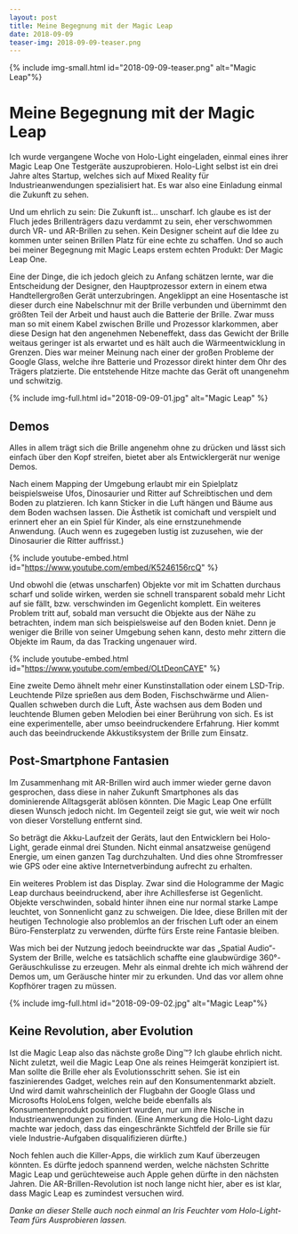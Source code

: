 ```yaml
---
layout: post
title: Meine Begegnung mit der Magic Leap
date: 2018-09-09
teaser-img: 2018-09-09-teaser.png
---
```


{% include img-small.html id="2018-09-09-teaser.png" alt="Magic Leap"%}

# Meine Begegnung mit der Magic Leap

Ich wurde vergangene Woche von Holo-Light eingeladen, einmal eines ihrer Magic Leap One Testgeräte auszuprobieren. Holo-Light selbst ist ein drei Jahre altes Startup, welches sich auf Mixed Reality für Industrieanwendungen spezialisiert hat. Es war also eine Einladung einmal die Zukunft zu sehen.

Und um ehrlich zu sein: Die Zukunft ist… unscharf. Ich glaube es ist der Fluch jedes Brillenträgers dazu verdammt zu sein, eher verschwommen durch VR- und AR-Brillen zu sehen. Kein Designer scheint auf die Idee zu kommen unter seinen Brillen Platz für eine echte zu schaffen. Und so auch bei meiner Begegnung mit Magic Leaps erstem echten Produkt: Der Magic Leap One.

Eine der Dinge, die ich jedoch gleich zu Anfang schätzen lernte, war die Entscheidung der Designer, den Hauptprozessor extern in einem etwa Handtellergroßen Gerät unterzubringen. Angeklippt an eine Hosentasche ist dieser durch eine Nabelschnur mit der Brille verbunden und übernimmt den größten Teil der Arbeit und haust auch die Batterie der Brille. Zwar muss man so mit einem Kabel zwischen Brille und Prozessor klarkommen, aber diese Design hat den angenehmen Nebeneffekt, dass das Gewicht der Brille weitaus geringer ist als erwartet und es hält auch die Wärmeentwicklung in Grenzen. Dies war meiner Meinung nach einer der großen Probleme der Google Glass, welche ihre Batterie und Prozessor direkt hinter dem Ohr des Trägers platzierte. Die entstehende Hitze machte das Gerät oft unangenehm und schwitzig.

{% include img-full.html id="2018-09-09-01.jpg" alt="Magic Leap" %}

## Demos
Alles in allem trägt sich die Brille angenehm ohne zu drücken und lässt sich einfach über den Kopf streifen, bietet aber als Entwicklergerät nur wenige Demos.

Nach einem Mapping der Umgebung erlaubt mir ein Spielplatz beispielsweise Ufos, Dinosaurier und Ritter auf Schreibtischen und dem Boden zu platzieren. Ich kann Sticker in die Luft hängen und Bäume aus dem Boden wachsen lassen. Die Ästhetik ist comichaft und verspielt und erinnert eher an ein Spiel für Kinder, als eine ernstzunehmende Anwendung. (Auch wenn es zugegeben lustig ist zuzusehen, wie der Dinosaurier die Ritter auffrisst.)

{% include youtube-embed.html id="https://www.youtube.com/embed/K5246156rcQ" %}

Und obwohl die (etwas unscharfen) Objekte vor mit im Schatten durchaus scharf und solide wirken, werden sie schnell transparent sobald mehr Licht auf sie fällt, bzw. verschwinden im Gegenlicht komplett. Ein weiteres Problem tritt auf, sobald man versucht die Objekte aus der Nähe zu betrachten, indem man sich beispielsweise auf den Boden kniet. Denn je weniger die Brille von seiner Umgebung sehen kann, desto mehr zittern die Objekte im Raum, da das Tracking ungenauer wird.

{% include youtube-embed.html id="https://www.youtube.com/embed/OLtDeonCAYE" %}

Eine zweite Demo ähnelt mehr einer Kunstinstallation oder einem LSD-Trip. Leuchtende Pilze sprießen aus dem Boden, Fischschwärme und Alien-Quallen schweben durch die Luft, Äste wachsen aus dem Boden und leuchtende Blumen geben Melodien bei einer Berührung von sich. Es ist eine experimentelle, aber umso beeindruckendere Erfahrung. Hier kommt auch das beeindruckende Akkustiksystem der Brille zum Einsatz.

## Post-Smartphone Fantasien
Im Zusammenhang mit AR-Brillen wird auch immer wieder gerne davon gesprochen, dass diese in naher Zukunft Smartphones als das dominierende Alltagsgerät ablösen könnten. Die Magic Leap One erfüllt diesen Wunsch jedoch nicht. Im Gegenteil zeigt sie gut, wie weit wir noch von dieser Vorstellung entfernt sind.

So beträgt die Akku-Laufzeit der Geräts, laut den Entwicklern bei Holo-Light, gerade einmal drei Stunden. Nicht einmal ansatzweise genügend Energie, um einen ganzen Tag durchzuhalten. Und dies ohne Stromfresser wie GPS oder eine aktive Internetverbindung aufrecht zu erhalten.

Ein weiteres Problem ist das Display. Zwar sind die Hologramme der Magic Leap durchaus beeindruckend, aber ihre Achillesferse ist Gegenlicht. Objekte verschwinden, sobald hinter ihnen eine nur normal starke Lampe leuchtet, von Sonnenlicht ganz zu schweigen. Die Idee, diese Brillen mit der heutigen Technologie also problemlos an der frischen Luft oder an einem Büro-Fensterplatz zu verwenden, dürfte fürs Erste reine Fantasie bleiben.

Was mich bei der Nutzung jedoch beeindruckte war das „Spatial Audio“-System der Brille, welche es tatsächlich schaffte eine glaubwürdige 360°-Geräuschkulisse zu erzeugen. Mehr als einmal drehte ich mich während der Demos um, um Geräusche hinter mir zu erkunden. Und das vor allem ohne Kopfhörer tragen zu müssen.

{% include img-full.html id="2018-09-09-02.jpg" alt="Magic Leap"%}

## Keine Revolution, aber Evolution
Ist die Magic Leap also das nächste große Ding™? Ich glaube ehrlich nicht. Nicht zuletzt, weil die Magic Leap One als reines Heimgerät konzipiert ist. Man sollte die Brille eher als Evolutionsschritt sehen. Sie ist ein faszinierendes Gadget, welches rein auf den Konsumentenmarkt abzielt. Und wird damit wahrscheinlich der Flugbahn der Google Glass und Microsofts HoloLens folgen, welche beide ebenfalls als Konsumentenprodukt positioniert wurden, nur um ihre Nische in Industrieanwendungen zu finden. (Eine Anmerkung die Holo-Light dazu machte war jedoch, dass das eingeschränkte Sichtfeld der Brille sie für viele Industrie-Aufgaben disqualifizieren dürfte.)

Noch fehlen auch die Killer-Apps, die wirklich zum Kauf überzeugen könnten. Es dürfte jedoch spannend werden, welche nächsten Schritte Magic Leap und gerüchteweise auch Apple gehen dürfte in den nächsten Jahren. Die AR-Brillen-Revolution ist noch lange nicht hier, aber es ist klar, dass Magic Leap es zumindest versuchen wird.

_Danke an dieser Stelle auch noch einmal an Iris Feuchter vom Holo-Light-Team fürs Ausprobieren lassen._